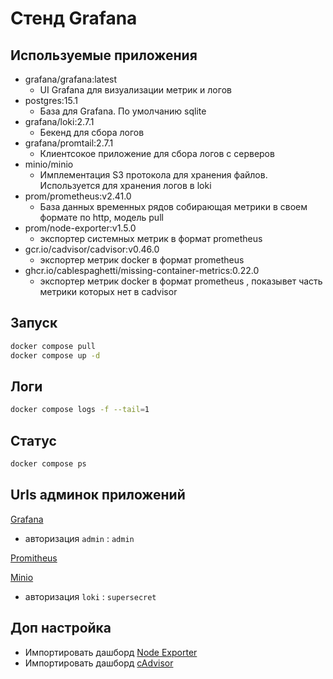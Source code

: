 # Стенд Grafana

## Используемые приложения

* grafana/grafana:latest
    * UI Grafana для визуализации метрик и логов
* postgres:15.1
    * База для Grafana. По умолчанию sqlite
* grafana/loki:2.7.1
    * Бекенд для сбора логов
* grafana/promtail:2.7.1
    * Клиентсокое приложение для сбора логов с серверов
* minio/minio
    * Имплементация S3 протокола для хранения файлов. Используется для хранения логов в loki
* prom/prometheus:v2.41.0
    * База данных временных рядов собирающая метрики в своем формате по http, модель pull
* prom/node-exporter:v1.5.0
    * экспортер системных метрик в формат prometheus
* gcr.io/cadvisor/cadvisor:v0.46.0
    * экспортер метрик docker в формат prometheus
* ghcr.io/cablespaghetti/missing-container-metrics:0.22.0
    * экспортер метрик docker в формат prometheus , показывет часть метрики которых нет в cadvisor

## Запуск

```bash
docker compose pull
docker compose up -d

```

## Логи

```bash
docker compose logs -f --tail=1
```

## Статус

```bash
docker compose ps
```

## Urls админок приложений

[Grafana](http://127.1.1.1:3000)
* авторизация `admin` : `admin`

[Promitheus](http://127.1.1.1:9090)

[Minio](http://127.1.1.1:9001)
* авторизация `loki` :  `supersecret`


## Доп настройка
 * Импортировать дашборд [Node Exporter](https://grafana.com/graBfana/dashboards/1860-node-exporter-full/)
 * Импортировать дашборд [cAdvisor](https://grafana.com/grafana/dashboards/10657-docker-and-system-monitoring/)

